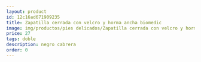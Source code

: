 ```yaml
---
layout: product
id: 12c16ad671909235
title: Zapatilla cerrada con velcro y horma ancha biomedic
image: img/productos/pies delicados/Zapatilla cerrada con velcro y horma ancha biomedic=27=doble=negro cabrera.webp
price: 27
tags: doble
description: negro cabrera
order: 0
---
```

